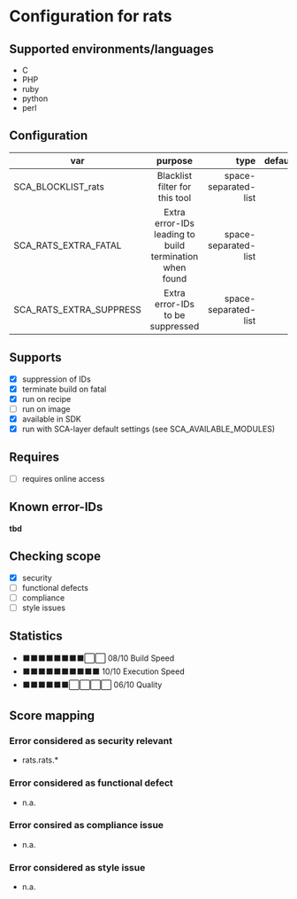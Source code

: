 # Configuration for rats

## Supported environments/languages

* C
* PHP
* ruby
* python
* perl

## Configuration

| var | purpose | type | default |
| ------------- |:-------------:| -----:| -----:
| SCA_BLOCKLIST_rats | Blacklist filter for this tool | space-separated-list | ""
| SCA_RATS_EXTRA_FATAL | Extra error-IDs leading to build termination when found | space-separated-list | ""
| SCA_RATS_EXTRA_SUPPRESS | Extra error-IDs to be suppressed | space-separated-list | ""

## Supports

* [x] suppression of IDs
* [x] terminate build on fatal
* [x] run on recipe
* [ ] run on image
* [x] available in SDK
* [x] run with SCA-layer default settings (see SCA_AVAILABLE_MODULES)

## Requires

* [ ] requires online access

## Known error-IDs

__tbd__

## Checking scope

* [x] security
* [ ] functional defects
* [ ] compliance
* [ ] style issues

## Statistics

* ⬛⬛⬛⬛⬛⬛⬛⬛⬜⬜ 08/10 Build Speed
* ⬛⬛⬛⬛⬛⬛⬛⬛⬛⬛ 10/10 Execution Speed
* ⬛⬛⬛⬛⬛⬛⬜⬜⬜⬜ 06/10 Quality

## Score mapping

### Error considered as security relevant

* rats.rats.*

### Error considered as functional defect

* n.a.

### Error consired as compliance issue

* n.a.

### Error considered as style issue

* n.a.
